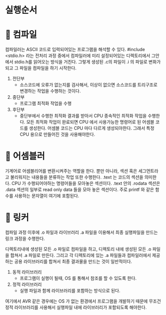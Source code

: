 # 실행순서   

# 📗 컴파일

컴파일러는 ASCII 코드로 입력되어있는 프로그램을 해석할 수 있다. #include <stdio.h> 라는 전처리 과정 중에서 컴파일러에 미리 설정되어있는 디렉토리에서 그안에서 stdio.h를 읽어오는 방식을 거친다. 그렇게 생성된 .c의 파일이 .i 의 파일로 변화가 되고 그 파일을 컴파일을 하기 시작한다.

1. 전단부
    - 소스코드에 오류가 없는지를 검사해서, 이상이 없으면 소스코드를 트리구조로 변경하는 작업을 수행하는 것이다.
2. 중단부
    - 프로그램 최적화 작업을 수행
3. 후단부
    - 중단부에서 수행한 최적화 결과를 받아서 CPU 종속적인 최적화 작업을 수행한다. 모든 최적화 작업이 완료되면 CPU 에서 사용가능한 명령어로 된 어셈블 코드를 생성한다. 어셈블 코드는 CPU 마다 다르게 생성되야한다. 그래서 특정 CPU 용으로 만들어진 것을 사용해야한다.

# 📘 어셈블러

기계어로 어셈블리어를 변환시켜주는 역할을 한다. 뿐만 아니라, 섹션 혹은 세그먼트라고 불리워지는 내용들을 분류하는 작업 또한 수행한다. .text 는 코드의 섹션을 의미한다. CPU 가 수행되어야하는 명령어들을 모아놓은 섹션이다. .text 안의 .rodata 섹션은 .data 섹션의 일부로 read only data 들을 모아 놓은 섹션이다. 주로 printf 와 같은 함수를 사용하는 문자열이 여기에 포함된다. 

# 📙 링커

컴파일 과정 이후에 .o 파일과 라이브러리 .a  파일을 이용해서 최종 실행파일을 만드는 링크 과정을 수행한다.

디렉토리내에 생성된 모든 .o 파일로 컴파일을 하고, 디렉토리 내에 생성된 모든 .o 파일을 합쳐서 .a 파일로 만든다. 그리고 각 디렉토리에 있는 .a 파일들과 컴파일러에서 제공하는 공용 라이브러리를 합쳐서 최종 결과물을 만드는 것이 일반적이다.

1. 동적 라이브러리
    - 프로그램이 실행이 될때, OS 를 통해서 참조를 할 수 있도록 한다.
2. 정적 라이브러리
    - 실행 파일과 함께 라이브러리를 포함하는 방식으로 된다.
    

여기에서 AVR 같은 경우에는 OS 가 없는 환경에서 프로그램을 개발하기 때문에 무조건 정적 라이브러리를 사용해서 실행파일 내에 라이브러리가 포함되도록 해야한다.